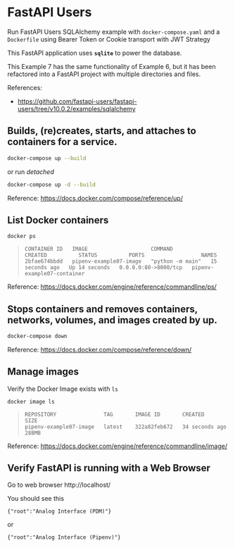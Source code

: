 # FastAPI Users

Run FastAPI Users SQLAlchemy example with `docker-compose.yaml` and a `Dockerfile`
using Bearer Token or Cookie transport with JWT Strategy

This FastAPI application uses **`sqlite`** to power the database.

This Example 7 has the same functionality of Example 6, but it has been
refactored into a FastAPI project with multiple directories and files.

References:
- https://github.com/fastapi-users/fastapi-users/tree/v10.0.2/examples/sqlalchemy

## Builds, (re)creates, starts, and attaches to containers for a service.

  ```sh
  docker-compose up --build
  ```

  or run _detached_

  ```sh
  docker-compose up -d --build
  ```

   Reference: https://docs.docker.com/compose/reference/up/


## List Docker containers

  ```sh
  docker ps
  ```

  >```
  >CONTAINER ID   IMAGE                    COMMAND            CREATED          STATUS          PORTS                  NAMES
  >2bfae674bbdd   pipenv-example07-image   "python -m main"   15 seconds ago   Up 14 seconds   0.0.0.0:80->8000/tcp   pipenv-example07-container
  >```

  Reference: https://docs.docker.com/engine/reference/commandline/ps/


## Stops containers and removes containers, networks, volumes, and images created by up.

  ```sh
  docker-compose down
  ```

  Reference: https://docs.docker.com/compose/reference/down/


## Manage images

  Verify the Docker Image exists with `ls`

  ```sh
  docker image ls
  ```

  >```
  >REPOSITORY               TAG       IMAGE ID       CREATED             SIZE
  >pipenv-example07-image   latest    322a82feb672   34 seconds ago      288MB
  >```

  Reference: https://docs.docker.com/engine/reference/commandline/image/


## Verify FastAPI is running with a Web Browser

  Go to web browser http://localhost/

  You should see this

  ```
  {"root":"Analog Interface (PDM)"}
  ```

  or 

  ```
  {"root":"Analog Interface (Pipenv)"}
  ```
